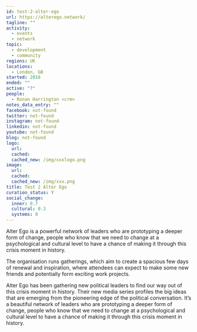 ```yaml
---
id: test-2-alter-ego
url: https://alterego.network/
tagline: ""
activity:
  - events
  - network
topic:
  - development
  - community
regions: UK
locations:
  - London, GB
started: 2016
ended: ""
active: "?"
people:
  - Ronan Harrington <crm>
notes_data_entry: ""
facebook: not-found
twitter: not-found
instagram: not-found
linkedin: not-found
youtube: not-found
blog: not-found
logo:
  url: 
  cached:
  cached_new: /img/xxxlogo.png
image:
  url:
  cached:
  cached_new: /img/xxx.png
title: Test 2 Alter Ego
curation_status: Y
social_change:
  inner: 0.7
  cultural: 0.3
  systems: 0
---
```


Alter Ego is a powerful network of leaders who are prototyping a deeper form of change, people who know that we need to change at a psychological and cultural level to have a chance of making it through this crisis moment in history.

The organisation runs gatherings, which aim to create a spacious few days of renewal and inspiration, where attendees can expect to make some new friends and potentially form exciting work projects.

Alter Ego has been gathering new political leaders to find our way out of this crisis moment in history. Their new media series profiles the big ideas that are emerging from the pioneering edge of the political conversation. It’s a beautiful network of leaders who are prototyping a deeper form of change, people who know that we need to change at a psychological and cultural level to have a chance of making it through this crisis moment in history.
